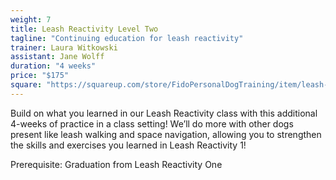 ```yaml
---
weight: 7
title: Leash Reactivity Level Two
tagline: "Continuing education for leash reactivity"
trainer: Laura Witkowski
assistant: Jane Wolff
duration: "4 weeks"
price: "$175"
square: "https://squareup.com/store/FidoPersonalDogTraining/item/leash-reactivity-level"
---
```

Build on what you learned in our Leash Reactivity class with this additional 4-weeks of practice 
in a class setting! We’ll do more with other dogs present like leash walking and space navigation, 
allowing you to strengthen the skills and exercises you learned in Leash Reactivity 1! 

Prerequisite: Graduation from Leash Reactivity One
